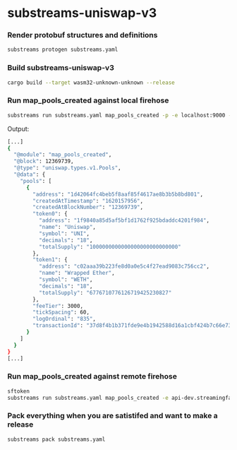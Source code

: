 # substreams-uniswap-v3

### Render protobuf structures and definitions
```bash
substreams protogen substreams.yaml
```

### Build substreams-uniswap-v3
```bash
cargo build --target wasm32-unknown-unknown --release
```

### Run map_pools_created against local firehose
```bash
substreams run substreams.yaml map_pools_created -p -e localhost:9000 -t +150
```

Output: 
```bash
[...]
{
  "@module": "map_pools_created",
  "@block": 12369739,
  "@type": "uniswap.types.v1.Pools",
  "@data": {
    "pools": [
      {
        "address": "1d42064fc4beb5f8aaf85f4617ae8b3b5b8bd801",
        "createdAtTimestamp": "1620157956",
        "createdAtBlockNumber": "12369739",
        "token0": {
          "address": "1f9840a85d5af5bf1d1762f925bdaddc4201f984",
          "name": "Uniswap",
          "symbol": "UNI",
          "decimals": "18",
          "totalSupply": "1000000000000000000000000000"
        },
        "token1": {
          "address": "c02aaa39b223fe8d0a0e5c4f27ead9083c756cc2",
          "name": "Wrapped Ether",
          "symbol": "WETH",
          "decimals": "18",
          "totalSupply": "6776710776126719425230827"
        },
        "feeTier": 3000,
        "tickSpacing": 60,
        "logOrdinal": "835",
        "transactionId": "37d8f4b1b371fde9e4b1942588d16a1cbf424b7c66e731ec915aca785ca2efcf"
      }
    ]
  }
}
[...]
```

### Run map_pools_created against remote firehose
```bash
sftoken
substreams run substreams.yaml map_pools_created -e api-dev.streamingfast.io:443 -t +150
```

### Pack everything when you are satistifed and want to make a release
```bash
substreams pack substreams.yaml
```

